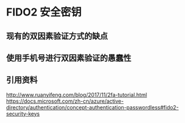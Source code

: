 # FIDO2 安全密钥

## 现有的双因素验证方式的缺点


## 使用手机号进行双因素验证的愚蠢性

## 引用资料
http://www.ruanyifeng.com/blog/2017/11/2fa-tutorial.html
https://docs.microsoft.com/zh-cn/azure/active-directory/authentication/concept-authentication-passwordless#fido2-security-keys

